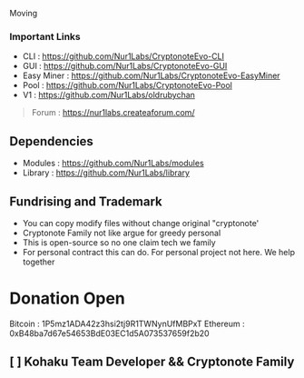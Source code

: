Moving

### Important Links
- CLI : https://github.com/Nur1Labs/CryptonoteEvo-CLI
- GUI : https://github.com/Nur1Labs/CryptonoteEvo-GUI
- Easy Miner : https://github.com/Nur1Labs/CryptonoteEvo-EasyMiner
- Pool : https://github.com/Nur1Labs/CryptonoteEvo-Pool
- V1 : https://github.com/Nur1Labs/oldrubychan

> Forum : https://nur1labs.createaforum.com/

## Dependencies
- Modules : https://github.com/Nur1Labs/modules
- Library : https://github.com/Nur1Labs/library


## Fundrising and Trademark
- You can copy modify files without change original "cryptonote'
- Cryptonote Family not like argue for greedy personal
- This is open-source so no one claim tech we family
- For personal contract this can do. For personal project not here. We help together

# Donation Open
Bitcoin : 1P5mz1ADA42z3hsi2tj9R1TWNynUfMBPxT
Ethereum : 0xB48ba7d67e54653BdE03EC1d5A073537659f2b20

## [  ] Kohaku Team Developer && Cryptonote Family
